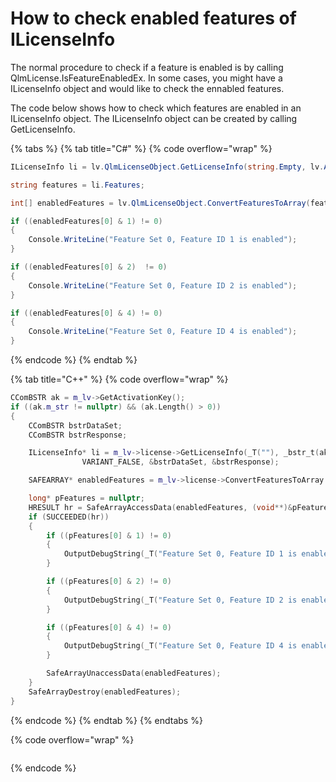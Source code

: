 # How to check enabled features of ILicenseInfo

The normal procedure to check if a feature is enabled is by calling QlmLicense.IsFeatureEnabledEx. In some cases, you might have a ILicenseInfo object and would like to check the ennabled features.

The code below shows how to check which features are enabled in an ILicenseInfo object. The ILicenseInfo object can be created by calling GetLicenseInfo.

{% tabs %}
{% tab title="C#" %}
{% code overflow="wrap" %}
```csharp
ILicenseInfo li = lv.QlmLicenseObject.GetLicenseInfo(string.Empty, lv.ActivationKey, false, out string ds, out string response);

string features = li.Features;

int[] enabledFeatures = lv.QlmLicenseObject.ConvertFeaturesToArray(features);

if ((enabledFeatures[0] & 1) != 0)
{
    Console.WriteLine("Feature Set 0, Feature ID 1 is enabled");
}

if ((enabledFeatures[0] & 2)  != 0)
{
    Console.WriteLine("Feature Set 0, Feature ID 2 is enabled");
}

if ((enabledFeatures[0] & 4) != 0)
{
    Console.WriteLine("Feature Set 0, Feature ID 4 is enabled");
}
```
{% endcode %}
{% endtab %}

{% tab title="C++" %}
{% code overflow="wrap" %}
```cpp
CComBSTR ak = m_lv->GetActivationKey();
if ((ak.m_str != nullptr) && (ak.Length() > 0))
{
	CComBSTR bstrDataSet;
	CComBSTR bstrResponse;

	ILicenseInfo* li = m_lv->license->GetLicenseInfo(_T(""), _bstr_t(ak), 			
				VARIANT_FALSE, &bstrDataSet, &bstrResponse);

	SAFEARRAY* enabledFeatures = m_lv->license->ConvertFeaturesToArray			(li->Features);

	long* pFeatures = nullptr;
	HRESULT hr = SafeArrayAccessData(enabledFeatures, (void**)&pFeatures);
	if (SUCCEEDED(hr))
	{
		if ((pFeatures[0] & 1) != 0)
		{
			OutputDebugString(_T("Feature Set 0, Feature ID 1 is enabled\n"));
		}

		if ((pFeatures[0] & 2) != 0)
		{
			OutputDebugString(_T("Feature Set 0, Feature ID 2 is enabled\n"));
		}

		if ((pFeatures[0] & 4) != 0)
		{
			OutputDebugString(_T("Feature Set 0, Feature ID 4 is enabled\n"));
		}

		SafeArrayUnaccessData(enabledFeatures);
	}
	SafeArrayDestroy(enabledFeatures);
}
```
{% endcode %}
{% endtab %}
{% endtabs %}

{% code overflow="wrap" %}
```csharp


```
{% endcode %}
